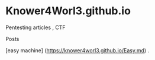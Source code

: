 # Knower4Worl3.github.io
Pentesting articles , CTF 

Posts 

[easy machine] (https://knower4worl3.github.io/Easy.md) . 
